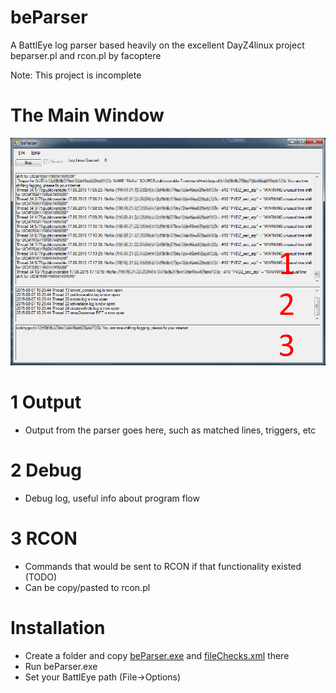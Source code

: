 # beParser
A BattlEye log parser based heavily on the excellent DayZ4linux project beparser.pl and rcon.pl by facoptere

Note: This project is incomplete

# The Main Window
![Main Window](misc/beParser_window.png?raw=true "The Main Window")
# 1 Output
* Output from the parser goes here, such as matched lines, triggers, etc

# 2 Debug
* Debug log, useful info about program flow
 
# 3 RCON
* Commands that would be sent to RCON if that functionality existed (TODO)
* Can be copy/pasted to rcon.pl

# Installation
* Create a folder and copy [beParser.exe](Install/beParser.exe?raw=true) and [fileChecks.xml](Install/fileChecks.xml?raw=true) there
* Run beParser.exe
* Set your BattlEye path (File->Options)
